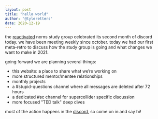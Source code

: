 ```yaml
---
layout: post
title: "hello world"
author: "@tyleretters"
date: 2020-12-19
---
```

the [reactivated](https://llllllll.co/t/discord-norns-study-group/14233/27) norns study group celebrated its second month of discord today. we have been meeting weekly since october. today we had our first meta-retro to discuss how the study group is going and what changes we want to make in 2021.

going forward we are planning several things:

- this website: a place to share what we’re working on
- more structured mentor/mentee relationships
- monthly projects
- a #stupid-questions channel where all messages are deleted after 72 hours
- a dedicated #sc channel for supercollider specific discussion
- more focused "TED talk" deep dives

most of the action happens in the [discord](https://discord.com/invite/hfC5Fmw), so come on in and say hi!